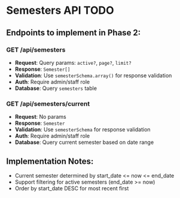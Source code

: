 # Semesters API TODO

## Endpoints to implement in Phase 2:

### GET /api/semesters
- **Request**: Query params: `active?`, `page?`, `limit?`
- **Response**: `Semester[]`
- **Validation**: Use `semesterSchema.array()` for response validation
- **Auth**: Require admin/staff role
- **Database**: Query `semesters` table

### GET /api/semesters/current
- **Request**: No params
- **Response**: `Semester`
- **Validation**: Use `semesterSchema` for response validation
- **Auth**: Require admin/staff role
- **Database**: Query current semester based on date range

## Implementation Notes:
- Current semester determined by start_date <= now <= end_date
- Support filtering for active semesters (end_date >= now)
- Order by start_date DESC for most recent first
